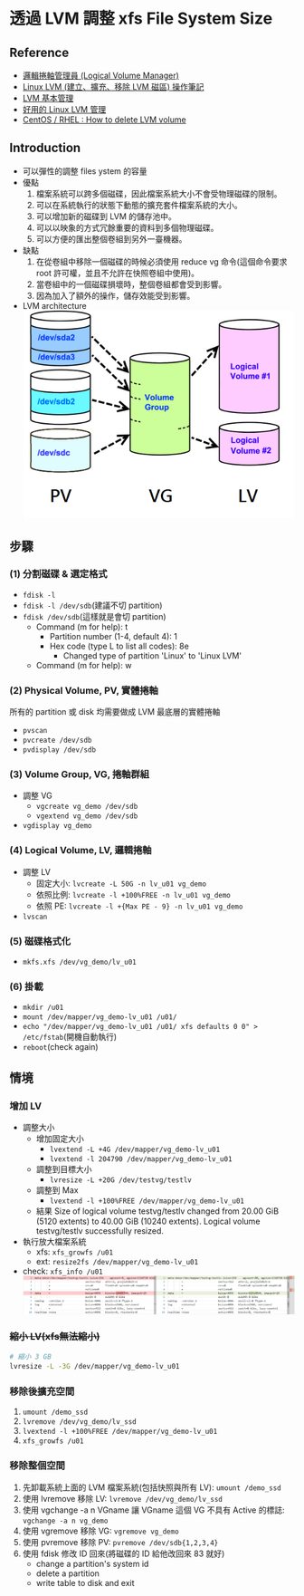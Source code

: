 # 透過 LVM 調整 xfs File System Size
## Reference
- [邏輯捲軸管理員 (Logical Volume Manager)](http://linux.vbird.org/linux_basic/0420quota.php#lvm)
- [Linux LVM (建立、擴充、移除 LVM 磁區) 操作筆記](https://sc8log.blogspot.com/2017/03/linux-lvm-lvm.html)
- [LVM 基本管理](https://www.itread01.com/content/1578488584.html)
- [好用的 Linux LVM 管理](http://blog.nuface.tw/?p=1267)
- [CentOS / RHEL : How to delete LVM volume](https://www.thegeekdiary.com/centos-rhel-how-to-delete-lvm-volume/)

## Introduction
- 可以彈性的調整 files ystem 的容量
- 優點
    1. 檔案系統可以跨多個磁碟，因此檔案系統大小不會受物理磁碟的限制。
    2. 可以在系統執行的狀態下動態的擴充套件檔案系統的大小。
    3. 可以增加新的磁碟到 LVM 的儲存池中。
    4. 可以以映象的方式冗餘重要的資料到多個物理磁碟。
    5. 可以方便的匯出整個卷組到另外一臺機器。
- 缺點
    1. 在從卷組中移除一個磁碟的時候必須使用 reduce vg 命令(這個命令要求 root 許可權，並且不允許在快照卷組中使用)。
    2. 當卷組中的一個磁碟損壞時，整個卷組都會受到影響。
    3. 因為加入了額外的操作，儲存效能受到影響。
- LVM architecture
    <br><img src="https://github.com/ShaqtinAFool/gitbook/raw/master/img/linux/lvm/architecture.png">

## 步驟
### (1) 分割磁碟 & 選定格式
- `fdisk -l`
- `fdisk -l /dev/sdb`(建議不切 partition)
- `fdisk /dev/sdb`(這樣就是會切 partition)
    - Command (m for help): t
        - Partition number (1-4, default 4): 1
        - Hex code (type L to list all codes): 8e
            - Changed type of partition 'Linux' to 'Linux LVM'
    - Command (m for help): w

### (2) Physical Volume, PV, 實體捲軸
所有的 partition 或 disk 均需要做成 LVM 最底層的實體捲軸
- `pvscan`
- `pvcreate /dev/sdb`
- `pvdisplay /dev/sdb`

### (3) Volume Group, VG, 捲軸群組
- 調整 VG
    - `vgcreate vg_demo /dev/sdb`
    - `vgextend vg_demo /dev/sdb`
- `vgdisplay vg_demo`

### (4) Logical Volume, LV, 邏輯捲軸
- 調整 LV
    - 固定大小: `lvcreate -L 50G -n lv_u01 vg_demo`
    - 依照比例: `lvcreate -l +100%FREE -n lv_u01 vg_demo`
    - 依照 PE: `lvcreate -l +{Max PE - 9} -n lv_u01 vg_demo`
- `lvscan`

### (5) 磁碟格式化
- `mkfs.xfs /dev/vg_demo/lv_u01`

### (6) 掛載
- `mkdir /u01`
- `mount /dev/mapper/vg_demo-lv_u01 /u01/`
- `echo "/dev/mapper/vg_demo-lv_u01 /u01/ xfs defaults 0 0" > /etc/fstab`(開機自動執行)
- `reboot`(check again)

## 情境
### 增加 LV
- 調整大小
    - 增加固定大小
        - `lvextend -L +4G /dev/mapper/vg_demo-lv_u01`
        - `lvextend -l 204790 /dev/mapper/vg_demo-lv_u01`
    - 調整到目標大小
        - `lvresize -L +20G /dev/testvg/testlv`
    - 調整到 Max
        - `lvextend -l +100%FREE /dev/mapper/vg_demo-lv_u01`
    - 結果
        Size of logical volume testvg/testlv changed from 20.00 GiB (5120 extents) to 40.00 GiB (10240 extents).
            Logical volume testvg/testlv successfully resized.
- 執行放大檔案系統
    - xfs: `xfs_growfs /u01`
    - ext: `resize2fs /dev/mapper/vg_demo-lv_u01`
- check: `xfs_info /u01`
    <br><img src="https://github.com/ShaqtinAFool/gitbook/raw/master/img/linux/lvm/check-xfs-info.png">

### ~~縮小 LV(xfs無法縮小)~~
```bash
# 縮小 3 GB
lvresize -L -3G /dev/mapper/vg_demo-lv_u01
```

### 移除後擴充空間
1. `umount /demo_ssd`
2. `lvremove /dev/vg_demo/lv_ssd`
3. `lvextend -l +100%FREE /dev/mapper/vg_demo-lv_u01`
4. `xfs_growfs /u01`

### 移除整個空間
1. 先卸載系統上面的 LVM 檔案系統(包括快照與所有 LV): `umount /demo_ssd`
2. 使用 lvremove 移除 LV: `lvremove /dev/vg_demo/lv_ssd`
3. 使用 vgchange -a n VGname 讓 VGname 這個 VG 不具有 Active 的標誌: `vgchange -a n vg_demo`
4. 使用 vgremove 移除 VG: `vgremove vg_demo`
5. 使用 pvremove 移除 PV: `pvremove /dev/sdb{1,2,3,4}`
6. 使用 fdisk 修改 ID 回來(將磁碟的 ID 給他改回來 83 就好)
    - change a partition's system id
    - delete a partition
    - write table to disk and exit
